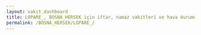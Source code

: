 ```yaml
---
layout: vakit_dashboard
title: LOPARE_, BOSNA_HERSEK için iftar, namaz vakitleri ve hava durumu - ilçe/eyalet seç
permalink: /BOSNA_HERSEK/LOPARE_/
---
```


<script type="text/javascript">
  var GLOBAL_COUNTRY = 'BOSNA_HERSEK';
  var GLOBAL_CITY = 'LOPARE_';
  var GLOBAL_STATE = '';
  var lat = 72;
  var lon = 21;
</script>
